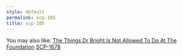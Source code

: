 ```yaml
---
style: default
permalink: scp-105
title: scp-105
---
```

You may also like:
[The Things Dr Bright Is Not Allowed To Do At The Foundation](http://scp-wiki.net/the-things-dr-bright-is-not-allowed-to-do-at-the-foundation)
[SCP-1678](http://scp-wiki.net/scp-1678)